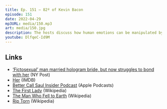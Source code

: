 ```yaml
---
title: Ep. 151 – 82º of Kevin Bacon
episode: 151
date: 2022-04-29
mp3URL: media/150.mp3
art: media/150.jpg
description: The hosts discuss how human emotions can be manipulated by chat bots, voice actors, dogwoods, and Dennis went fishing again, Erik is headed to San Francisco and watched The First Lady pilot, The Man Who Fell to Earth, and Barry.
youtube: DlfqeC-Id9M
---
```


## Links

- [‘Fictosexual’ man married hologram bride, but now struggles to bond with her](https://nypost.com/2022/04/26/fictosexual-man-married-hologram-bride-now-struggles-to-bond/) (NY Post)
- [Her](https://www.imdb.com/title/tt1798709/) (IMDB)
- [Better Call Saul Insider Podcast](https://podcasts.apple.com/us/podcast/better-call-saul-insider-podcast/id966297954) (Apple Podcasts)
- [The First Lady](<https://en.wikipedia.org/wiki/The_First_Lady_(American_TV_series)>) (Wikipedia)
- [The Man Who Fell to Earth](<https://en.wikipedia.org/wiki/The_Man_Who_Fell_to_Earth_(TV_series)>) (Wikipedia)
- [Rip Torn](https://en.wikipedia.org/wiki/Rip_Torn) (Wikipedia)
